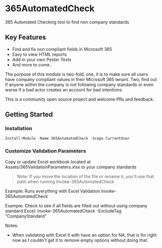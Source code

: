 # 365AutomatedCheck

365 Automated Checking tool to find non company standards

## Key Features

- Find and fix non compliant fields in Microsoft 365
- Easy to view HTML reports
- Add in your own Pester Tests
- And more to come..

The purpose of this module is two-fold, one, it is to make sure all users have company compliant values in their Microsoft 365 tenant. Two, find out if anyone within the company is not following company standards or even worse if a bad actor creates an account for bad intentions.

This is a community open source project and welcome PRs and feedback.

## Getting Started

### Installation

```powershell
Install-Module -Name 365AutomatedCheck -Scope CurrentUser
```

### Customize Validation Parameters

Copy or update Excel workbook located at Assets/365ValidationParameters.xlsx to your company standards

>Note: If you move the location of the file or rename it, you'll use that path when running Invoke-365AutomatedCheck

Example: Runs everything with Excel Validation
Invoke-365AutomatedCheck

Example: Check to see if all fields are filled out without using company standard Excel:
Invoke-365AutomatedCheck -ExcludeTag "CompanyStandard"

Notes:

- When validating with Excel it with have an option for NA, that is for right now as I couldn't get it to remove empty options without doing that.
